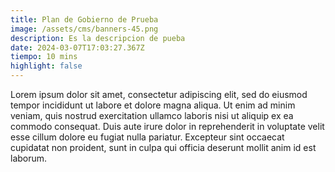 ```yaml
---
title: Plan de Gobierno de Prueba
image: /assets/cms/banners-45.png
description: Es la descripcion de pueba
date: 2024-03-07T17:03:27.367Z
tiempo: 10 mins
highlight: false
---
```

Lorem ipsum dolor sit amet, consectetur adipiscing elit, sed do eiusmod tempor incididunt ut labore et dolore magna aliqua. Ut enim ad minim veniam, quis nostrud exercitation ullamco laboris nisi ut aliquip ex ea commodo consequat. Duis aute irure dolor in reprehenderit in voluptate velit esse cillum dolore eu fugiat nulla pariatur. Excepteur sint occaecat cupidatat non proident, sunt in culpa qui officia deserunt mollit anim id est laborum.